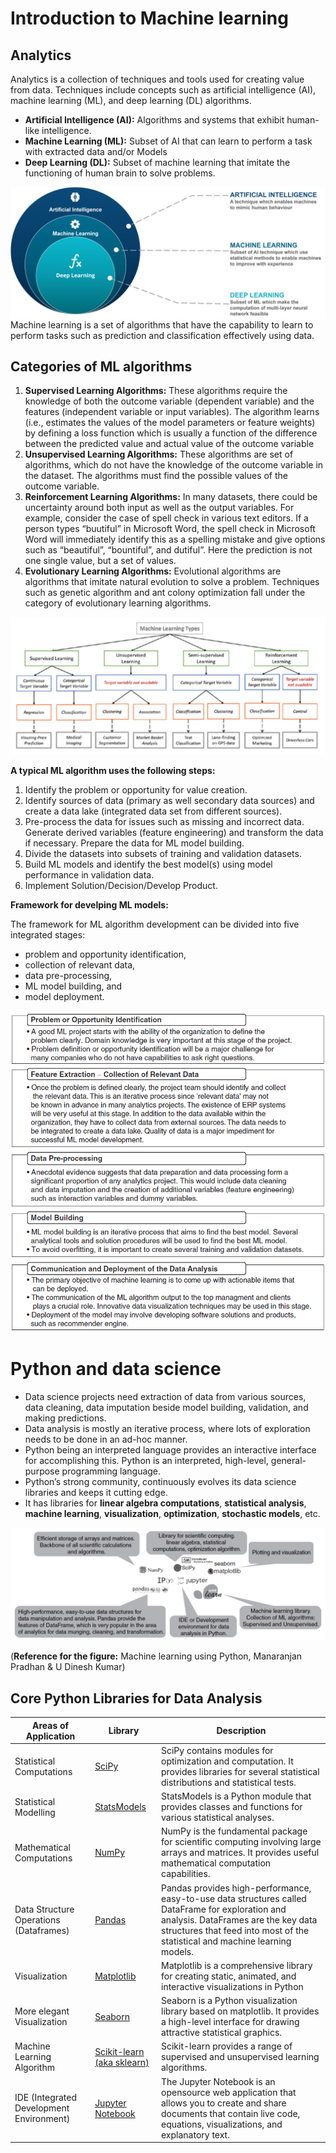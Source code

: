 # Introduction to Machine learning

## Analytics
Analytics is a collection of techniques and tools used for creating value from data. Techniques include concepts such as artificial intelligence (AI), machine learning (ML), and deep learning (DL) algorithms.

- **Artificial Intelligence (AI):** Algorithms and systems that exhibit human-like intelligence.
- **Machine Learning (ML):** Subset of AI that can learn to perform a task with extracted data and/or
Models
- **Deep Learning (DL):** Subset of machine learning that imitate the functioning of human brain to solve problems.

<img src="AI-vs-ML-vs-Deep-Learning.png"     alt="Markdown Monster icon"     style="float: left; margin-right: 10px;" />


Machine learning is a set of algorithms that have the capability to learn to perform tasks such as prediction and classification effectively using data.


## Categories of ML algorithms
1. **Supervised Learning Algorithms:** These algorithms require the knowledge of both the outcome variable (dependent variable) and the features (independent variable or input variables). The algorithm learns (i.e., estimates the values of the model parameters or feature weights) by defining a loss function which is usually a function of the difference between the predicted value and actual value of the outcome variable
2.	**Unsupervised Learning Algorithms:** These algorithms are set of algorithms, which do not have the knowledge of the outcome variable in the dataset. The algorithms must find the possible values of the outcome variable.
3.	**Reinforcement Learning Algorithms:** In many datasets, there could be uncertainty around
both input as well as the output variables. For example, consider the case of spell check in various text editors. If a person types “buutiful” in Microsoft Word, the spell check in Microsoft Word will immediately identify this as a spelling mistake and give options such as “beautiful”, “bountiful”, and dutiful”. Here the prediction is not one single value, but a set of values.
4.	**Evolutionary Learning Algorithms:** Evolutional algorithms are algorithms that imitate natural evolution to solve a problem. Techniques such as genetic algorithm and ant colony optimization fall under the category of evolutionary learning algorithms.

<img src="category1.png" alt= "MArkdown Monster icon" style= "float: center; margin-right: 10px;"/>


**A typical ML algorithm uses the following steps:**
1. Identify the problem or opportunity for value creation.
2. Identify sources of data (primary as well secondary data sources) and create a data lake
(integrated data set from different sources).
3. Pre-process the data for issues such as missing and incorrect data. Generate derived variables
(feature engineering) and transform the data if necessary. Prepare the data for ML model building.
4. Divide the datasets into subsets of training and validation datasets.
5. Build ML models and identify the best model(s) using model performance in validation data.
6. Implement Solution/Decision/Develop Product.

**Framework for develping ML models:**

The framework for ML algorithm development can be divided into five integrated stages:
- problem and opportunity identification, 
- collection of relevant data, 
- data pre-processing, 
- ML model building, and 
- model deployment.

<img src="frameworkML.png" alt= "MArkdown Monster icon" style= "float: center; margin-right: 10px;"/>

# **Python and data science** 
* Data science projects need extraction of data from various sources, data cleaning, data imputation beside model building, validation, and making predictions. 
* Data analysis is mostly an iterative process, where lots of exploration needs to be done in an ad-hoc manner. 
* Python being an interpreted language provides an interactive interface for accomplishing this. Python is an interpreted, high-level, general-purpose programming language. 
* Python’s strong community, continuously evolves its data science libraries and keeps it cutting edge.
* It has libraries for **linear algebra computations**, **statistical analysis**, **machine learning**, **visualization**, **optimization**, **stochastic models**, etc.

<img src="python-libraries.png" alt= "MArkdown Monster icon" style= "float: center; margin-right: 10px;"/>

(**Reference for the figure:** Machine learning using Python, Manaranjan Pradhan & U Dinesh Kumar)

## Core Python Libraries for Data Analysis

| Areas of Application | Library | Description | 
|----------------------|---------|-------------|
| Statistical Computations | [SciPy](www.scipy.org) | SciPy contains modules for optimization and computation. It provides libraries for several statistical distributions and statistical tests. |
| Statistical Modelling | [StatsModels](www.statsmodels.org/stable/index.html) | StatsModels is a Python module that provides classes and functions for various statistical analyses. | 
| Mathematical Computations | [NumPy](www.numpy.org)| NumPy is the fundamental package for scientific computing involving large arrays and matrices. It provides useful mathematical computation capabilities. |
| Data Structure Operations (Dataframes) | [Pandas](https://pandas.pydata.org/) | Pandas provides high-performance, easy-to-use data structures called DataFrame for exploration and analysis. DataFrames are the key data structures that feed into most of the statistical and machine learning models. |
| Visualization | [Matplotlib](https://matplotlib.org/)| Matplotlib is a comprehensive library for creating static, animated, and interactive visualizations in Python|
| More elegant Visualization | [Seaborn](https://seaborn.pydata.org/) | Seaborn is a Python visualization library based on matplotlib. It provides a high-level interface for drawing attractive statistical graphics. |
| Machine Learning Algorithm | [Scikit-learn (aka sklearn)](https://scikit-learn.org/stable/) | Scikit-learn provides a range of supervised and unsupervised learning algorithms. |
| IDE (Integrated Development Environment) | [Jupyter Notebook](jupyter.org) | The Jupyter Notebook is an opensource web application that allows you to create and share documents that contain live code, equations, visualizations, and explanatory text.|

# 
